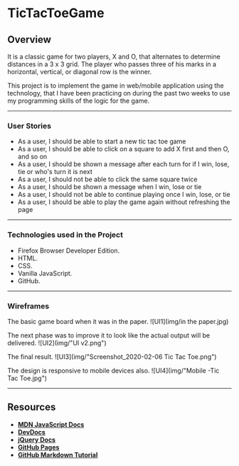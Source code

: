 # TicTacToeGame

## Overview

It is a classic game for two players, X and O, that alternates to determine distances in a 3 x 3 grid. 
The player who passes three of his marks in a horizontal, vertical, or diagonal row is the winner.

This project is to implement the game in web/mobile application using the technology, 
that I have been practicing on during the past two weeks to use my programming skills of the logic for the game.

---

### User Stories

- As a user, I should be able to start a new tic tac toe game
- As a user, I should be able to click on a square to add X first and then O, and so on
- As a user, I should be shown a message after each turn for if I win, lose, tie or who's turn it is next
- As a user, I should not be able to click the same square twice
- As a user, I should be shown a message when I win, lose or tie
- As a user, I should not be able to continue playing once I win, lose, or tie
- As a user, I should be able to play the game again without refreshing the page

---

### Technologies used in the Project

- Firefox Browser Developer Edition.
- HTML.
- CSS.
- Vanilla JavaScript.
- GitHub.

---

### Wireframes

The basic game board when it was in the paper.
![UI1](img/in the paper.jpg)

The next phase was to improve it to look like the actual output will be delivered.
![UI2](img/"UI v2.png")

The final result.
![UI3](img/"Screenshot_2020-02-06 Tic Tac Toe.png")

The design is responsive to mobile devices also.
![UI4](img/"Mobile -Tic Tac Toe.jpg")

---


## Resources

- **[MDN JavaScript Docs](https://developer.mozilla.org/en-US/docs/Web/JavaScript)**
- **[DevDocs](https://devdocs.io/)**
- **[jQuery Docs](http://api.jquery.com)**
- **[GitHub Pages](https://pages.github.com)**
- **[GitHub Markdown Tutorial](https://guides.github.com/features/mastering-markdown/)**
